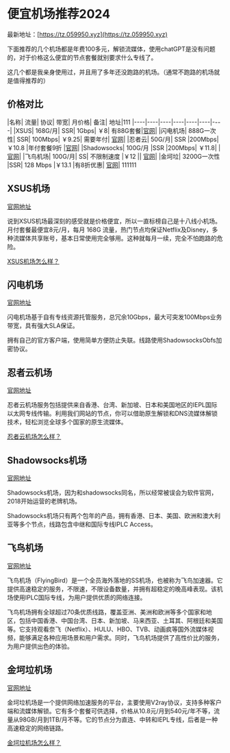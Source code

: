 # 便宜机场推荐2024

最新地址：[https://tz.059950.xyz](https://tz.059950.xyz)

下面推荐的几个机场都是年费100多元，解锁流媒体，使用chatGPT是没有问题的，对于价格这么便宜的节点套餐就别要求什么专线了。

这几个都是我亲身使用过，并且用了多年还没跑路的机场。（通常不跑路的机场就是值得推荐的）

## 价格对比

|名称|	流量|	协议|	带宽|	月价格|	备注|	地址|111
|----|----|----|----|----|----|----|
|XSUS|	168G/月|	SSR|	1Gbps| 	￥8|	有88G套餐|[官网](https://clever99.com/j/xsus)|
|闪电机场|	888G一次性|	SSR|	100Mbps|	￥9.25|	需要年付|	[官网](https://clever99.com/j/shandian)|
|忍者云|	50G/月|	SSR	|200Mbps|	￥10.8	|年付套餐9折	|[官网](https://clever99.com/j/renzhecloud)|
|Shadowsocks|	100G/月	|SSR	|200Mbps|	￥11.8|	|	[官网](https://clever99.com/j/shadowsocks)|
|飞鸟机场|	100G/月|	SS|	不限制速度	|￥12	||	[官网](https://clever99.com/j/flyingbird)|
|金坷垃|	3200G一次性	|SSR|	128 Mbps	|￥13.1	|有8折优惠|	[官网](https://clever99.com/j/jinkela)|
111111

## XSUS机场

[官网地址](https://clever99.com/j/xsus)

说到XSUS机场最深刻的感受就是价格便宜，所以一直标榜自己是十八线小机场。月付套餐最便宜8元/月，每月 168G 流量，热门节点均保证Netflix及Disney，多种流媒体共享账号，基本日常使用完全够用。这种就每月一续，完全不怕跑路的危险。

[XSUS机场怎么样？](https://clever99.com/xsus)

## 闪电机场

[官网地址](https://clever99.com/j/shandian)

闪电机场基于自有专线资源托管服务，总冗余10Gbps，最大可突发100Mbps业务带宽，具有强大SLA保证。

拥有自己的官方客户端，使用简单方便防止失联。线路使用ShadowsocksObfs加密协议。

## 忍者云机场

[官网地址](https://clever99.com/j/renzhecloud)

忍者云机场服务包括提供来自香港、台湾、新加坡、日本和美国地区的IEPL国际以太网专线传输。利用我们网站的节点，你可以借助原生解锁和DNS流媒体解锁技术，轻松浏览全球多个国家的原生流媒体。

[忍者云机场怎么样？](https://clever99.com/renzhecloud)

## Shadowsocks机场

[官网地址](https://clever99.com/j/shadowsocks)

Shadowsocks机场，因为和shadowsocks同名，所以经常被误会为软件官网，2018开始运营的老牌机场。

Shadowsocks机场只有两个包年的产品，拥有香港、日本、美国、欧洲和澳大利亚等多个节点，线路包含中继和国际专线IPLC Access。

## 飞鸟机场

[官网地址](https://clever99.com/j/flyingbird)

飞鸟机场（FlyingBird）是一个全员海外落地的SS机场，也被称为飞鸟加速器。它提供高速稳定的服务，不限速，不限设备数量，并拥有超稳定的晚高峰表现。该机场使用IPLC国际专线，为用户提供优质的网络连接。

飞鸟机场拥有全球超过70条优质线路，覆盖亚洲、美洲和欧洲等多个国家和地区，包括中国香港、中国台湾、日本、新加坡、马来西亚、土耳其、阿根廷和美国等。它支持观看奈飞（Netflix）、HULU、HBO、TVB、动画疯等国外流媒体视频，能够满足各种应用场景和用户需求。同时，飞鸟机场提供了高性价比的服务，为用户提供出色的体验。

## 金坷垃机场

[官网地址](https://clever99.com/j/jinkela)

金坷垃机场是一个提供网络加速服务的平台，主要使用V2ray协议，支持多种客户端和流媒体解锁。它有多个套餐可供选择，价格从10.8元/月到540元/年不等，流量从98GB/月到1TB/月不等。它的节点分为直连、中转和IEPL专线，后者是一种高速稳定的网络链路。

[金坷垃机场怎么样？](https://clever99.com/how-is-jinkela)

